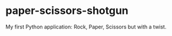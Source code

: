 paper-scissors-shotgun
======================

My first Python application: Rock, Paper, Scissors but with a twist.
